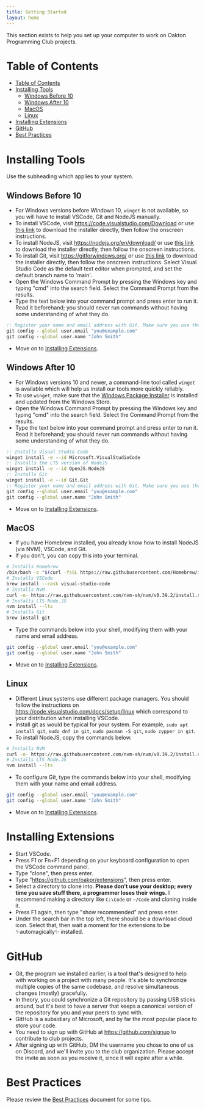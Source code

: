 ```yaml
---
title: Getting Started
layout: home
---
```


This section exists to help you set up your computer to work on Oakton Programming Club projects.

# Table of Contents

- [Table of Contents](#table-of-contents)
- [Installing Tools](#installing-tools)
	- [Windows Before 10](#windows-before-10)
	- [Windows After 10](#windows-after-10)
	- [MacOS](#macos)
	- [Linux](#linux)
- [Installing Extensions](#installing-extensions)
- [GitHub](#github)
- [Best Practices](#best-practices)

# Installing Tools

Use the subheading which applies to your system.

## Windows Before 10

* For Windows versions before Windows 10, `winget` is not available, so you will have to install VSCode, Git and NodeJS manually.
* To install VSCode, visit https://code.visualstudio.com/Download or use [this link](https://code.visualstudio.com/sha/download?build=stable&os=win32-user) to download the installer directly, then follow the onscreen instructions.
* To install NodeJS, visit https://nodejs.org/en/download/ or use [this link](https://nodejs.org/dist/v18.12.1/node-v18.12.1-x86.msi) to download the installer directly, then follow the onscreen instructions.
* To install Git, visit https://gitforwindows.org/ or use [this link](https://github.com/git-for-windows/git/releases/download/v2.38.1.windows.1/Git-2.38.1-64-bit.exe) to download the installer directly, then follow the onscreen instructions. Select Visual Studio Code as the default text editor when prompted, and set the default branch name to 'main'.
* Open the Windows Command Prompt by pressing the Windows key and typing "cmd" into the search field. Select the Command Prompt from the results.
* Type the text below into your command prompt and press enter to run it. Read it beforehand; you should never run commands without having some understanding of what they do.
```bat
:: Register your name and email address with Git. Make sure you use the same email address when signing up on GitHub.
git config --global user.email "you@example.com"
git config --global user.name "John Smith"
```
* Move on to [Installing Extensions](#installing-extensions).

## Windows After 10

* For Windows versions 10 and newer, a command-line tool called `winget` is available which will help us install our tools more quickly reliably.
* To use `winget`, make sure that the [Windows Package Installer](https://apps.microsoft.com/store/detail/app-installer/9NBLGGH4NNS1) is installed and updated from the Windows Store.
* Open the Windows Command Prompt by pressing the Windows key and typing "cmd" into the search field. Select the Command Prompt from the results.
* Type the text below into your command prompt and press enter to run it. Read it beforehand; you should never run commands without having some understanding of what they do.
```bat
:: Installs Visual Studio Code
winget install -e --id Microsoft.VisualStudioCode
:: Installs the LTS version of NodeJS
winget install -e --id OpenJS.NodeJS
:: Installs Git
winget install -e --id Git.Git
:: Register your name and email address with Git. Make sure you use the same email address when signing up on GitHub.
git config --global user.email "you@example.com"
git config --global user.name "John Smith"
```
* Move on to [Installing Extensions](#installing-extensions).

## MacOS

* If you have Homebrew installed, you already know how to install NodeJS (via NVM), VSCode, and Git.
* If you don't, you can copy this into your terminal.
```bash
# Installs Homebrew
/bin/bash -c "$(curl -fsSL https://raw.githubusercontent.com/Homebrew/install/HEAD/install.sh)"
# Installs VSCode
brew install --cask visual-studio-code
# Installs NVM
curl -o- https://raw.githubusercontent.com/nvm-sh/nvm/v0.39.2/install.sh | bash
# Installs LTS Node.JS
nvm install --lts
# Installs Git
brew install git
```
* Type the commands below into your shell, modifying them with your name and email address.
```bash
git config --global user.email "you@example.com"
git config --global user.name "John Smith"
```
* Move on to [Installing Extensions](#installing-extensions).

## Linux

* Different Linux systems use different package managers. You should follow the instructions on https://code.visualstudio.com/docs/setup/linux which correspond to your distribution when installing VSCode.
* Install git as would be typical for your system. For example, `sudo apt install git`, `sudo dnf in git`, `sudo pacman -S git`, `sudo zypper in git`.
* To install NodeJS, copy the commands below.
```bash
# Installs NVM
curl -o- https://raw.githubusercontent.com/nvm-sh/nvm/v0.39.2/install.sh | bash
# Installs LTS Node.JS
nvm install --lts
```
* To configure Git, type the commands below into your shell, modifying them with your name and email address.
```bash
git config --global user.email "you@example.com"
git config --global user.name "John Smith"
```
* Move on to [Installing Extensions](#installing-extensions).

# Installing Extensions

* Start VSCode.
* Press F1 or Fn+F1 depending on your keyboard configuration to open the VSCode command panel.
* Type "clone", then press enter.
* Type "https://github.com/oakpr/extensions", then press enter.
* Select a directory to clone into. **Please don't use your desktop; every time you save stuff there, a programmer loses their wings.** I recommend making a directory like `C:\Code` or `~/Code` and cloning inside it.
* Press F1 again, then type "show recommended" and press enter.
* Under the search bar in the top left, there should be a download cloud icon. Select that, then wait a moment for the extensions to be ✨automagically✨ installed.

# GitHub

* Git, the program we installed earlier, is a tool that's designed to help with working on a project with many people. It's able to synchronize multiple copies of the same codebase, and resolve simultaneous changes (mostly) gracefully.
* In theory, you could synchronize a Git repository by passing USB sticks around, but it's best to have a server that keeps a canonical version of the repository for you and your peers to sync with.
* GitHub is a subsidiary of Microsoft, and by far the most popular place to store your code.
* You need to sign up with GitHub at https://github.com/signup to contribute to club projects.
* After signing up with GitHub, DM the username you chose to one of us on Discord, and we'll invite you to the club organization. Please accept the invite as soon as you receive it, since it will expire after a while.

# Best Practices

Please review the [Best Practices](best-practices) document for some tips.
